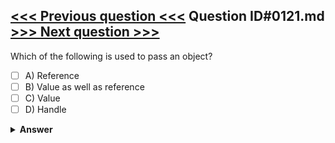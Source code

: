 [<<< Previous question <<<](0120.md)   Question ID#0121.md   [>>> Next question >>>](0122.md)
---

Which of the following is used to pass an object?

- [ ] A) Reference
- [ ] B) Value as well as reference
- [ ] C) Value
- [ ] D) Handle

<details><summary><b>Answer</b></summary>
<p>
  Answer: <strong>A</strong>
</p>
</details>
